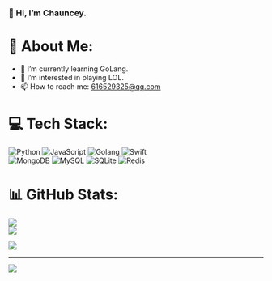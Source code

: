 ### 👋 Hi, I’m Chauncey.
<!--
**zxbzxb180/zxbzxb180** is a ✨ _special_ ✨ repository because its `README.md` (this file) appears on your GitHub profile.

Here are some ideas to get you started:

- 🔭 I’m currently working on ...
- 🌱 I’m currently learning ...
- 👯 I’m looking to collaborate on ...
- 🤔 I’m looking for help with ...
- 💬 Ask me about ...
- 📫 How to reach me: ...
- 😄 Pronouns: ...
- ⚡ Fun fact: ...
-->

# 💫 About Me:
- 🌱 I’m currently learning GoLang.
- 👀 I’m interested in playing LOL.
- 📫 How to reach me: 616529325@qq.com

# 💻 Tech Stack:
![Python](https://img.shields.io/badge/python-3776AB?style=for-the-badge&logo=python&logoColor=white)
![JavaScript](https://img.shields.io/badge/javascript-F7DF1E?style=for-the-badge&logo=javascript&logoColor=white)
![Golang](https://img.shields.io/badge/golang-00ADD8?style=for-the-badge&logo=goland&logoColor=white)
![Swift](https://img.shields.io/badge/swift-F54A2A?style=for-the-badge&logo=swift&logoColor=white)   
![MongoDB](https://img.shields.io/badge/MongoDB-%234ea94b.svg?style=for-the-badge&logo=mongodb&logoColor=white) 
![MySQL](https://img.shields.io/badge/mysql-%2300f.svg?style=for-the-badge&logo=mysql&logoColor=white) 
![SQLite](https://img.shields.io/badge/sqlite-%2307405e.svg?style=for-the-badge&logo=sqlite&logoColor=white) 
![Redis](https://img.shields.io/badge/redis-%23DD0031.svg?style=for-the-badge&logo=redis&logoColor=white) 

# 📊 GitHub Stats:
![](https://github-readme-stats.vercel.app/api?username=zxbzxb180&theme=default&show_icons=true&hide_border=false&include_all_commits=false&count_private=false)<br/>
![](https://github-readme-streak-stats.herokuapp.com/?user=zxbzxb180&theme=default&hide_border=false)<br/>

![](https://github-readme-stats.vercel.app/api/top-langs/?username=zxbzxb180&theme=default&hide_border=false&layout=compact&hide=tcl,C,css,C%2B%2B,tex,tsql,smarty,jupyter%20notebook&langs_count=4)

---

[![](https://visitcount.itsvg.in/api?id=zxbzxb180&icon=3&color=0)](https://visitcount.itsvg.in)
